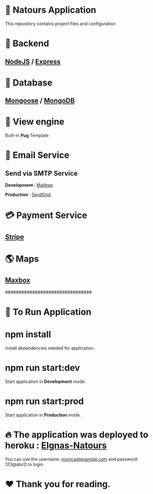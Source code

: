 # 🌲 Natours Application

This repository contains project files and configuration

# :wrench: Backend

## [NodeJS](https://nodejs.org/en/) / [Express](https://expessjs.com/)

# :department_store: Database

## [Mongoose](https://mongoosejs.com/) / [MongoDB](https://www.mongodb.com/)

# :page_facing_up: View engine

Built-in **Pug** Template

# :e-mail: Email Service

## Send via SMTP Service

**Development** : [Mailtrap](https://mailtrap.io/)

**Production** : [SendGrid](https://sendgrid.com/)

# :credit_card: Payment Service

## [Stripe](https://stripe.com)

# :earth_americas: Maps

## [Maxbox](https://www.mapbox.com/)

################################

# :ghost: To Run Application

# npm install

install dependencies needed for application.

# npm run start:dev

Start application in **Development** mode.

# npm run start:prod

Start application in **Production** mode.

# 🔥 The application was deployed to heroku : [Elgnas-Natours](https://elgnas-natours.herokuapp.com/)

You can use the username: monica@example.com and password: 123@abcD to login.

# ❤️ Thank you for reading.

